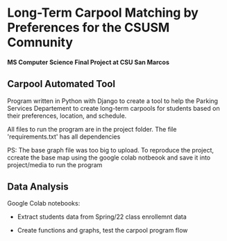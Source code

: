# Long-Term Carpool Matching by Preferences for the CSUSM Comnunity
####  MS Computer Science Final Project at CSU San Marcos

## Carpool Automated Tool

Program written in Python with Django to create a tool to help the Parking Services Departement to create long-term carpools for students based on their preferences, location, and schedule. 

All files to run the program are in the project folder. The file 'requirements.txt' has all dependencies

PS: The base graph file was too big to upload. To reproduce the project, ccreate the base map using the google colab notbeook and save it into project/media to run the program


## Data Analysis

Google Colab notebooks:

- Extract students data from Spring/22 class enrollemnt data

- Create functions and graphs, test the carpool program flow
